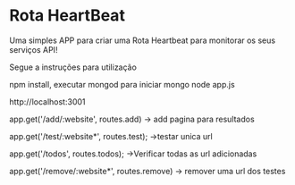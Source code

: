 Rota HeartBeat
===========

Uma simples APP para criar uma Rota Heartbeat para monitorar os seus serviços API!

Segue a instruções para utilização

npm install,
executar mongod para iniciar mongo
node app.js

http://localhost:3001

app.get('/add/:website', routes.add)
-> add pagina para resultados

app.get('/test/:website*', routes.test);
->testar unica url

app.get('/todos', routes.todos);
->Verificar todas as url adicionadas

app.get('/remove/:website*', routes.remove)
-> remover uma url dos testes
